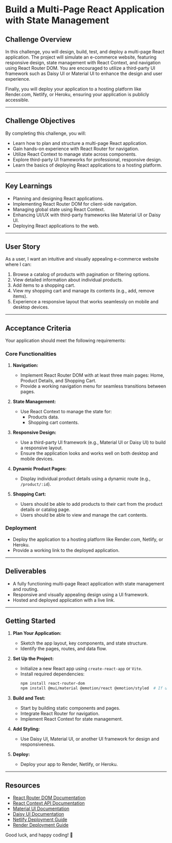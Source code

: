 # Build a Multi-Page React Application with State Management

## Challenge Overview

In this challenge, you will design, build, test, and deploy a multi-page React application. The project will simulate an e-commerce website, featuring responsive design, state management with React Context, and navigation using React Router DOM. You are encouraged to utilize a third-party UI framework such as Daisy UI or Material UI to enhance the design and user experience.

Finally, you will deploy your application to a hosting platform like Render.com, Netlify, or Heroku, ensuring your application is publicly accessible.

---

## Challenge Objectives

By completing this challenge, you will:

- Learn how to plan and structure a multi-page React application.
- Gain hands-on experience with React Router for navigation.
- Utilize React Context to manage state across components.
- Explore third-party UI frameworks for professional, responsive design.
- Learn the basics of deploying React applications to a hosting platform.

---

## Key Learnings

- Planning and designing React applications.
- Implementing React Router DOM for client-side navigation.
- Managing global state using React Context.
- Enhancing UI/UX with third-party frameworks like Material UI or Daisy UI.
- Deploying React applications to the web.

---

## User Story

As a user, I want an intuitive and visually appealing e-commerce website where I can:

1. Browse a catalog of products with pagination or filtering options.
2. View detailed information about individual products.
3. Add items to a shopping cart.
4. View my shopping cart and manage its contents (e.g., add, remove items).
5. Experience a responsive layout that works seamlessly on mobile and desktop devices.

---

## Acceptance Criteria

Your application should meet the following requirements:

### **Core Functionalities**

1. **Navigation:**

   - Implement React Router DOM with at least three main pages: Home, Product Details, and Shopping Cart.
   - Provide a working navigation menu for seamless transitions between pages.

2. **State Management:**

   - Use React Context to manage the state for:
     - Products data.
     - Shopping cart contents.

3. **Responsive Design:**

   - Use a third-party UI framework (e.g., Material UI or Daisy UI) to build a responsive layout.
   - Ensure the application looks and works well on both desktop and mobile devices.

4. **Dynamic Product Pages:**

   - Display individual product details using a dynamic route (e.g., `/product/:id`).

5. **Shopping Cart:**
   - Users should be able to add products to their cart from the product details or catalog page.
   - Users should be able to view and manage the cart contents.

### **Deployment**

- Deploy the application to a hosting platform like Render.com, Netlify, or Heroku.
- Provide a working link to the deployed application.

---

## Deliverables

- A fully functioning multi-page React application with state management and routing.
- Responsive and visually appealing design using a UI framework.
- Hosted and deployed application with a live link.

---

## Getting Started

1. **Plan Your Application:**

   - Sketch the app layout, key components, and state structure.
   - Identify the pages, routes, and data flow.

2. **Set Up the Project:**

   - Initialize a new React app using `create-react-app` or `Vite`.
   - Install required dependencies:
     ```bash
     npm install react-router-dom
     npm install @mui/material @emotion/react @emotion/styled  # If using Material UI
     ```

3. **Build and Test:**

   - Start by building static components and pages.
   - Integrate React Router for navigation.
   - Implement React Context for state management.

4. **Add Styling:**

   - Use Daisy UI, Material UI, or another UI framework for design and responsiveness.

5. **Deploy:**
   - Deploy your app to Render, Netlify, or Heroku.

---

## Resources

- [React Router DOM Documentation](https://reactrouter.com)
- [React Context API Documentation](https://reactjs.org/docs/context.html)
- [Material UI Documentation](https://mui.com)
- [Daisy UI Documentation](https://daisyui.com)
- [Netlify Deployment Guide](https://docs.netlify.com)
- [Render Deployment Guide](https://render.com/docs/deploy-create-react-app)

Good luck, and happy coding! 🚀
